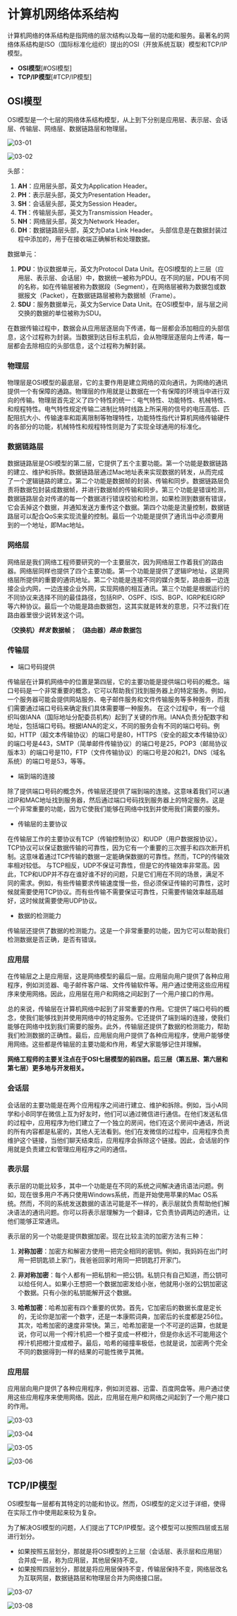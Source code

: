 # 计算机网络体系结构
  计算机网络的体系结构是指网络的层次结构以及每一层的功能和服务。最著名的网络体系结构是ISO（国际标准化组织）提出的OSI（开放系统互联）模型和TCP/IP模型。

 - **OSI模型**[#OSI模型]
 - **TCP/IP模型**[#TCP/IP模型]

## OSI模型
  OSI模型是一个七层的网络体系结构模型，从上到下分别是应用层、表示层、会话层、传输层、网络层、数据链路层和物理层。

![03-01](https://github.com/anna-symington/web-engineering/assets/160561460/a68d292d-dcaa-4506-bd89-2a9c2208eb22)

![03-02](https://github.com/anna-symington/web-engineering/assets/160561460/4b055c89-5780-4268-a937-7895457b662b)

头部：
1. **AH**：应用层头部，英文为Application Header。
2. **PH**：表示层头部，英文为Presentation Header。
3. **SH**：会话层头部，英文为Session Header。
4. **TH**：传输层头部，英文为Transmission Header。
5. **NH**：网络层头部，英文为Network Header。
6. **DH**：数据链路层头部，英文为Data Link Header。
头部信息是在数据封装过程中添加的，用于在接收端正确解析和处理数据。

数据单元：
1. **PDU**：协议数据单元，英文为Protocol Data Unit。在OSI模型的上三层（应用层、表示层、会话层）中，数据统一被称为PDU。在不同的层，PDU有不同的名称，如在传输层被称为数据段（Segment），在网络层被称为数据包或数据报文（Packet），在数据链路层被称为数据帧（Frame）。
2. **SDU**：服务数据单元，英文为Service Data Unit。在OSI模型中，层与层之间交换的数据的单位被称为SDU。

  在数据传输过程中，数据会从应用层逐层向下传递，每一层都会添加相应的头部信息，这个过程称为封装。当数据到达目标主机后，会从物理层逐层向上传递，每一层都会去除相应的头部信息，这个过程称为解封装。

### 物理层
  物理层是OSI模型的最底层，它的主要作用是建立网络的双向通讯，为网络的通讯提供一个有保障的通路。物理层的作用就是让数据在一个有保障的环境当中进行双向的传输。物理层首先定义了四个特性的统一：电气特性、功能特性、机械特性、和规程特性。电气特性规定传输二进制比特时线路上所采用的信号的电压高低、匹配阻抗大小、传输速率和距离限制等物理特性，功能特性指代计算机网络传输硬件的各部分的功能，机械特性和规程特性则是为了实现全球通用的标准化。

### 数据链路层

  数据链路层是OSI模型的第二层，它提供了五个主要功能。第一个功能是数据链路的建立、维护和拆除。数据链路层通过Mac地址表来实现数据的转发，从而完成了一个逻辑链路的建立。第二个功能是数据帧的封装、传输和同步。数据链路层负责将数据包封装成数据帧，并进行数据帧的传输和同步。第三个功能是错误检测，数据链路层会对传递的每一个数据进行错误校验和检测，如果检测到数据有错误，它会丢掉这个数据，并通知发送方重传这个数据。第四个功能是流量控制，数据链路层可以配合QoS来实现流量的控制。最后一个功能是提供了通讯当中必须要用到的一个地址，即Mac地址。

### 网络层
  网络层是我们网络工程师要研究的一个主要层次，因为网络层工作着我们的路由器。网络层同样也提供了四个主要功能。第一个功能是提供了逻辑IP地址，这是网络层所提供的重要的通讯地址。第二个功能是连接不同的媒介类型，路由器一边连接企业内网，一边连接企业外网，实现网络的相互通讯。第三个功能是根据运行的不同协议来选择不同的最佳路径，包括RIP、OSPF、ISIS、BGP、IGRP和EIGRP等六种协议。最后一个功能是路由数据包，这其实就是转发的意思，只不过我们在路由器里很少说转发这个词。

**（交换机）*转发* 数据帧**；
**（路由器）*路由* 数据包**

### 传输层

 - 端口号码提供

 传输层在计算机网络中的位置是第四层，它的主要功能是提供端口号码的概念。端口号码是一个非常重要的概念，它可以帮助我们找到服务器上的特定服务。例如，一个服务器可能会提供网站服务、电子邮件服务和文件传输服务等多种服务，而我们需要通过端口号码来确定我们具体需要哪一种服务。
  在这个过程中，有一个组织叫做IANA（国际地址分配委员机构）起到了关键的作用。IANA负责分配数字和地址，包括端口号码。根据IANA的定义，不同的服务会有不同的端口号码。例如，HTTP（超文本传输协议）的端口号是80，HTTPS（安全的超文本传输协议）的端口号是443，SMTP（简单邮件传输协议）的端口号是25，POP3（邮局协议版本3）的端口号是110，FTP（文件传输协议）的端口号是20和21，DNS（域名系统）的端口号是53，等等。

 - 端到端的连接

  除了提供端口号码的概念外，传输层还提供了端到端的连接。这意味着我们可以通过IP和MAC地址找到服务器，然后通过端口号码找到服务器上的特定服务。这是一个非常重要的功能，因为它使我们能够在网络中找到并使用我们需要的服务。
  
  - 传输层的主要协议

  在传输层工作的主要协议有TCP（传输控制协议）和UDP（用户数据报协议）。TCP协议可以保证数据传输的可靠性，因为它有一个重要的三次握手和四次断开机制。这意味着通过TCP传输的数据一定能确保数据的可靠性。然而，TCP的传输效率相对较低。
  与TCP相反，UDP不保证可靠性，但是它的传输效率非常高。因此，TCP和UDP并不存在谁好谁不好的问题，只是它们用在不同的场景，满足不同的需求。例如，有些传输要求传输速度慢一些，但必须保证传输的可靠性，这时候就需要使用TCP协议。而有些传输不需要保证可靠性，只需要传输效率越高越好，这时候就需要使用UDP协议。

  - 数据的检测能力

  传输层还提供了数据的检测能力。这是一个非常重要的功能，因为它可以帮助我们检测数据是否正确，是否有错误。

### 应用层

在传输层之上是应用层，这是网络模型的最后一层。应用层向用户提供了各种应用程序，例如浏览器、电子邮件客户端、文件传输软件等。用户通过使用这些应用程序来使用网络。因此，应用层在用户和网络之间起到了一个用户接口的作用。

总的来说，传输层在计算机网络中起到了非常重要的作用。它提供了端口号码的概念，使我们能够找到并使用网络中的特定服务。它还提供了端到端的连接，使我们能够在网络中找到我们需要的服务。此外，传输层还提供了数据的检测能力，帮助我们检测数据的正确性。最后，应用层向用户提供了各种应用程序，使用户能够使用网络。这些都是传输层的主要功能和作用，希望大家能够记住并理解。

**网络工程师的主要关注点在于OSI七层模型的前四层。后三层（第五层、第六层和第七层）更多地与开发相关。**

### 会话层

会话层的主要功能是在两个应用程序之间进行建立、维护和拆除。例如，当小A同学和小B同学在微信上互为好友时，他们可以通过微信进行通信。在他们发送私信的过程中，应用程序为他们建立了一个独立的房间，他们在这个房间中通话，所说的所有内容都是私密的，其他人无法看到。他们在发微信的过程中，应用程序负责维护这个链接，当他们聊天结束后，应用程序会拆除这个链接。因此，会话层的作用就是负责建立和管理应用程序之间的通信。

### 表示层

表示层的功能比较多，其中一个功能是在不同的系统之间解决通讯语法问题。例如，现在很多用户不再只使用Windows系统，而是开始使用苹果的Mac OS系统。然而，不同的系统发送数据的语法可能是不一样的，表示层就负责帮助他们解决语法的通讯问题。你可以将表示层理解为一个翻译，它负责协调两边的通讯，让他们能够正常通讯。

表示层的另一个功能是提供数据加密。现在比较主流的加密方法有三种：

1. **对称加密**：加密方和解密方使用一把完全相同的密钥。例如，我妈妈在出门时用一把钥匙锁上家门，我爸爸回家时用同一把钥匙打开家门。

2. **非对称加密**：每个人都有一把私钥和一把公钥。私钥只有自己知道，而公钥可以给任何人。如果小王想把一个数据加密发给小张，他就用小张的公钥加密这个数据。只有小张的私钥能解开这个数据。

3. **哈希加密**：哈希加密有四个重要的优势。首先，它加密后的数据长度是定长的，无论你是加密一个数字，还是一本康熙词典，加密后的长度都是256位。其次，哈希加密的速度非常快。第三，哈希加密是一个不可逆的运算，也就是说，你可以用一个榨汁机把一个橙子变成一杯橙汁，但是你永远不可能用这个榨汁机把橙汁变成橙子。最后，哈希的碰撞率极低，也就是说，加密两个完全不同的数据得到一样的结果的可能性微乎其微。

### 应用层

应用层向用户提供了各种应用程序，例如浏览器、迅雷、百度网盘等。用户通过使用这些应用程序来使用网络。因此，应用层在用户和网络之间起到了一个用户接口的作用。

![03-03](https://github.com/anna-symington/web-engineering/assets/160561460/8a105f6b-f649-492c-a706-d5931fd839e4)

![03-04](https://github.com/anna-symington/web-engineering/assets/160561460/b8d0861b-50d4-49fe-affb-508e7136b9db)

![03-05](https://github.com/anna-symington/web-engineering/assets/160561460/4fd635a4-1217-4e3b-82e6-ec0c0503acb6)

![03-06](https://github.com/anna-symington/web-engineering/assets/160561460/d4cad263-3481-4005-9f33-ee211e3c6c16)

## TCP/IP模型
  OSI模型每一层都有其特定的功能和协议。然而，OSI模型的定义过于详细，使得在实际工作中使用起来较为复杂。

  为了解决OSI模型的问题，人们提出了TCP/IP模型。这个模型可以按照四层或五层进行划分。
  
  - 如果按照五层划分，那就是将OSI模型的上三层（会话层、表示层和应用层）合并成一层，称为应用层，其他层保持不变。
  - 如果按照四层划分，那就是将应用层保持不变，传输层保持不变，网络层改名为互联网层，数据链路层和物理层合并为网络接口层。


![03-07](https://github.com/anna-symington/web-engineering/assets/160561460/d53ac2d5-84d1-4727-953b-a4d65ce4e224)

![03-08](https://github.com/anna-symington/web-engineering/assets/160561460/4f0c9917-7f56-463b-a9f1-123ca9cd7cf5)
